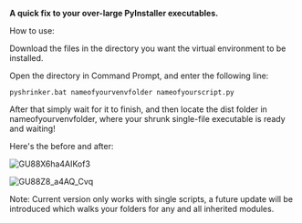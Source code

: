 **A quick fix to your over-large PyInstaller executables.**


How to use: 

Download the files in the directory you want the virtual environment to be installed. 

Open the directory in Command Prompt, and enter the following line: 
```
pyshrinker.bat nameofyourvenvfolder nameofyourscript.py
```

After that simply wait for it to finish, and then locate the dist folder in nameofyourvenvfolder, where your shrunk single-file executable is ready and waiting! 

Here's the before and after: 


![GU88X6ha4AIKof3](https://github.com/user-attachments/assets/236d3a2a-a49e-4769-b35e-8125e6fd5288)

![GU88Z8_a4AQ_Cvq](https://github.com/user-attachments/assets/c9fd33ae-7643-48a6-8e83-e090538cfab2)


Note: Current version only works with single scripts, a future update will be introduced which walks your folders for any and all inherited modules.
